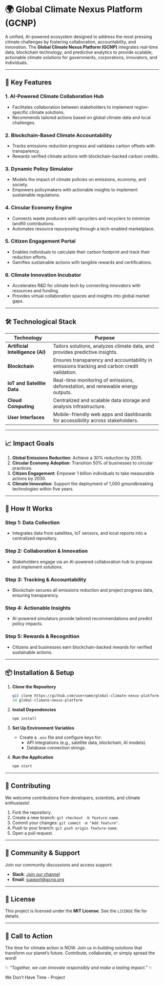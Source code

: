 # 🌍 **Global Climate Nexus Platform (GCNP)**  

A unified, AI-powered ecosystem designed to address the most pressing climate challenges by fostering collaboration, accountability, and innovation. The **Global Climate Nexus Platform (GCNP)** integrates real-time data, blockchain technology, and predictive analytics to provide scalable, actionable climate solutions for governments, corporations, innovators, and individuals.

---

## 🚀 **Key Features**  

### 1. **AI-Powered Climate Collaboration Hub**  
   - Facilitates collaboration between stakeholders to implement region-specific climate solutions.  
   - Recommends tailored actions based on global climate data and local challenges.  

### 2. **Blockchain-Based Climate Accountability**  
   - Tracks emissions reduction progress and validates carbon offsets with transparency.  
   - Rewards verified climate actions with blockchain-backed carbon credits.  

### 3. **Dynamic Policy Simulator**  
   - Models the impact of climate policies on emissions, economy, and society.  
   - Empowers policymakers with actionable insights to implement sustainable regulations.  

### 4. **Circular Economy Engine**  
   - Connects waste producers with upcyclers and recyclers to minimize landfill contributions.  
   - Automates resource repurposing through a tech-enabled marketplace.  

### 5. **Citizen Engagement Portal**  
   - Enables individuals to calculate their carbon footprint and track their reduction efforts.  
   - Gamifies sustainable actions with tangible rewards and certifications.  

### 6. **Climate Innovation Incubator**  
   - Accelerates R&D for climate tech by connecting innovators with resources and funding.  
   - Provides virtual collaboration spaces and insights into global market gaps.  

---

## 🛠️ **Technological Stack**  

| **Technology**        | **Purpose**                                                                                 |  
|-----------------------|---------------------------------------------------------------------------------------------|  
| **Artificial Intelligence (AI)** | Tailors solutions, analyzes climate data, and provides predictive insights.                      |  
| **Blockchain**        | Ensures transparency and accountability in emissions tracking and carbon credit validation.  |  
| **IoT and Satellite Data** | Real-time monitoring of emissions, deforestation, and renewable energy outputs.                   |  
| **Cloud Computing**   | Centralized and scalable data storage and analysis infrastructure.                           |  
| **User Interfaces**   | Mobile-friendly web apps and dashboards for accessibility across stakeholders.               |  

---

## 📈 **Impact Goals**  

1. **Global Emissions Reduction**: Achieve a 30% reduction by 2035.  
2. **Circular Economy Adoption**: Transition 50% of businesses to circular practices.  
3. **Citizen Engagement**: Empower 1 billion individuals to take measurable actions by 2030.  
4. **Climate Innovation**: Support the deployment of 1,000 groundbreaking technologies within five years.  

---

## 🎯 **How It Works**  

### Step 1: **Data Collection**  
- Integrates data from satellites, IoT sensors, and local reports into a centralized repository.  

### Step 2: **Collaboration & Innovation**  
- Stakeholders engage via an AI-powered collaboration hub to propose and implement solutions.  

### Step 3: **Tracking & Accountability**  
- Blockchain secures all emissions reduction and project progress data, ensuring transparency.  

### Step 4: **Actionable Insights**  
- AI-powered simulators provide tailored recommendations and predict policy impacts.  

### Step 5: **Rewards & Recognition**  
- Citizens and businesses earn blockchain-backed rewards for verified sustainable actions.  

---

## 📦 **Installation & Setup**  

1. **Clone the Repository**  
   ```bash  
   git clone https://github.com/username/global-climate-nexus-platform.git  
   cd global-climate-nexus-platform  
   ```  

2. **Install Dependencies**  
   ```bash  
   npm install  
   ```  

3. **Set Up Environment Variables**  
   - Create a `.env` file and configure keys for:  
     - API integrations (e.g., satellite data, blockchain, AI models).  
     - Database connection strings.  

4. **Run the Application**  
   ```bash  
   npm start  
   ```  

---

## 🌟 **Contributing**  

We welcome contributions from developers, scientists, and climate enthusiasts!  

1. Fork the repository.  
2. Create a new branch: `git checkout -b feature-name`.  
3. Commit your changes: `git commit -m "Add feature"`.  
4. Push to your branch: `git push origin feature-name`.  
5. Open a pull request.  

---

## 💬 **Community & Support**  

Join our community discussions and access support:  
- **Slack**: [Join our channel](https://join.slack.com/global-climate-nexus-platform)  
- **Email**: support@gcnp.org  

---

## 🔖 **License**  

This project is licensed under the **MIT License**. See the `LICENSE` file for details.  

---

## 🌱 **Call to Action**  

The time for climate action is NOW. Join us in building solutions that transform our planet’s future. Contribute, collaborate, or simply spread the word!  

✨ *"Together, we can innovate responsibly and make a lasting impact."* ✨  

We Don't Have Time - Project